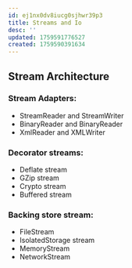 ```yaml
---
id: ej1nx0dv8iucg0sjhwr39p3
title: Streams and Io
desc: ''
updated: 1759591776527
created: 1759590391634
---
```



## Stream Architecture

### Stream Adapters: 
- StreamReader and StreamWriter
- BinaryReader and BinaryReader
- XmlReader and XMLWriter

### Decorator streams:
- Deflate stream
- GZip stream
- Crypto stream
- Buffered stream

### Backing store stream:
- FileStream
- IsolatedStorage stream
- MemoryStream
- NetworkStream
